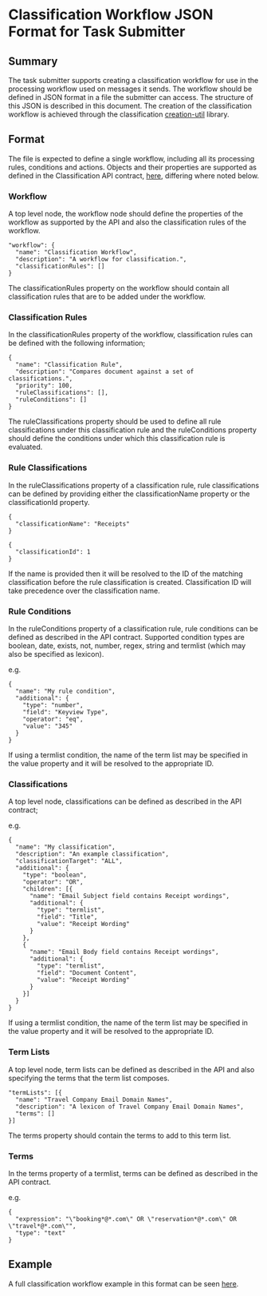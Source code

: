 # Classification Workflow JSON Format for Task Submitter

## Summary

The task submitter supports creating a classification workflow for use in the processing workflow used on messages it sends. The workflow should be defined in JSON format in a file the submitter can access. The structure of this JSON is described in this document. The creation of the classification workflow is achieved through the classification [creation-util](https://github.com/CAFDataProcessing/classification-service/tree/develop/classification-service-creation-util) library.

## Format

The file is expected to define a single workflow, including all its processing rules, conditions and actions. Objects and their properties are supported as defined in the Classification API contract, [here](https://cafdataprocessing.github.io/data-processing-service/pages/en-us/Classification/API), differing where noted below.

### Workflow

A top level node, the workflow node should define the properties of the workflow as supported by the API and also the classification rules of the workflow.

```
"workflow": {
  "name": "Classification Workflow",
  "description": "A workflow for classification.",
  "classificationRules": []
}
```

The classificationRules property on the workflow should contain all classification rules that are to be added under the workflow.

### Classification Rules

In the classificationRules property of the workflow, classification rules can be defined with the following information;

```
{
  "name": "Classification Rule",
  "description": "Compares document against a set of classifications.",
  "priority": 100,
  "ruleClassifications": [],
  "ruleConditions": []
}
```

The ruleClassifications property should be used to define all rule classifications under this classification rule and the ruleConditions property should define the conditions under which this classification rule is evaluated.

### Rule Classifications

In the ruleClassifications property of a classification rule, rule classifications can be defined by providing either the classificationName property or the classificationId property.

```
{
  "classificationName": "Receipts"
}
```

```
{
  "classificationId": 1
}
```

If the name is provided then it will be resolved to the ID of the matching classification before the rule classification is created. Classification ID will take precedence over the classification name.

### Rule Conditions

In the ruleConditions property of a classification rule, rule conditions can be defined as described in the API contract. Supported condition types are boolean, date, exists, not, number, regex, string and termlist (which may also be specified as lexicon).

e.g.
```
{
  "name": "My rule condition",
  "additional": {
    "type": "number",
    "field": "Keyview Type",
    "operator": "eq",
    "value": "345"
  }
}
```

If using a termlist condition, the name of the term list may be specified in the value property and it will be resolved to the appropriate ID.

### Classifications

A top level node, classifications can be defined as described in the API contract;

e.g.
```
{
  "name": "My classification",
  "description": "An example classification",
  "classificationTarget": "ALL",
  "additional": {
    "type": "boolean",
    "operator": "OR",
    "children": [{
      "name": "Email Subject field contains Receipt wordings",
      "additional": {
        "type": "termlist",
        "field": "Title",
        "value": "Receipt Wording"
      }
    },
    {
      "name": "Email Body field contains Receipt wordings",
      "additional": {
        "type": "termlist",
        "field": "Document Content",
        "value": "Receipt Wording"
      }
    }]
  }
}
```

If using a termlist condition, the name of the term list may be specified in the value property and it will be resolved to the appropriate ID.

### Term Lists

A top level node, term lists can be defined as described in the API and also specifying the terms that the term list composes.

```
"termLists": [{
  "name": "Travel Company Email Domain Names",
  "description": "A lexicon of Travel Company Email Domain Names",
  "terms": []
}]
```

The terms property should contain the terms to add to this term list.

### Terms

In the terms property of a termlist, terms can be defined as described in the API contract.

e.g.
```
{
  "expression": "\"booking*@*.com\" OR \"reservation*@*.com\" OR \"travel*@*.com\"",
  "type": "text"
}
```

## Example

A full classification workflow example in this format can be seen [here](./example_files/classification_workflow_input.json).

